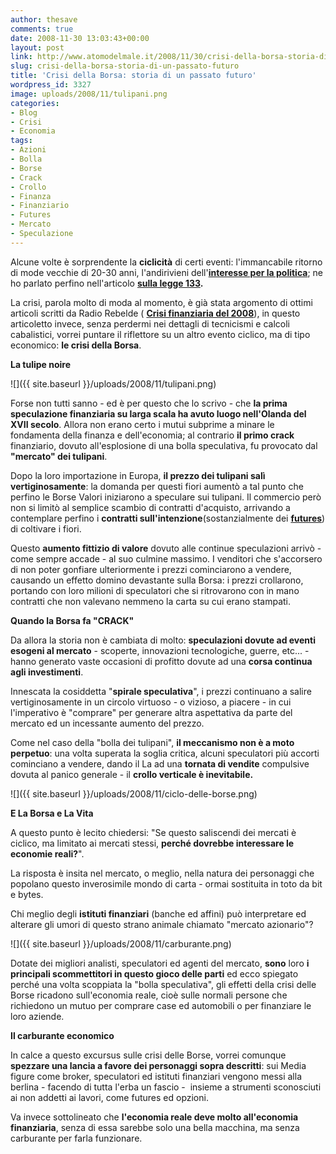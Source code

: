 ```yaml
---
author: thesave
comments: true
date: 2008-11-30 13:03:43+00:00
layout: post
link: http://www.atomodelmale.it/2008/11/30/crisi-della-borsa-storia-di-un-passato-futuro/
slug: crisi-della-borsa-storia-di-un-passato-futuro
title: 'Crisi della Borsa: storia di un passato futuro'
wordpress_id: 3327
image: uploads/2008/11/tulipani.png
categories:
- Blog
- Crisi
- Economia
tags:
- Azioni
- Bolla
- Borse
- Crack
- Crollo
- Finanza
- Finanziario
- Futures
- Mercato
- Speculazione
---
```


Alcune volte è sorprendente la **ciclicità** di certi eventi: l'immancabile ritorno di mode vecchie di 20-30 anni, l'andirivieni dell'**[interesse per la politica](/2007/03/26/democrazia-spicciola-parte-i.html)**; ne ho parlato perfino nell'articolo **[sulla legge 133](/2008/10/28/1332008.html).**

La crisi, parola molto di moda al momento, è già stata argomento di ottimi articoli scritti da Radio Rebelde ( **[Crisi finanziaria del 2008](/2008/10/08/la-crisi-finanziaria-del-2008.html)**), in questo articoletto invece, senza perdermi nei dettagli di tecnicismi e calcoli cabalistici, vorrei puntare il riflettore su un altro evento ciclico, ma di tipo economico: **le crisi della Borsa**.

**La tulipe noire**

![]({{ site.baseurl }}/uploads/2008/11/tulipani.png)

Forse non tutti sanno - ed è per questo che lo scrivo - che **la prima speculazione finanziaria su larga scala ha avuto luogo nell'Olanda del XVII secolo**. Allora non erano certo i mutui subprime a minare le fondamenta della finanza e dell'economia; al contrario **il primo crack** finanziario, dovuto all'esplosione di una bolla speculativa, fu provocato dal **"mercato" dei tulipani**.

Dopo la loro importazione in Europa, **il prezzo dei tulipani salì vertiginosamente**: la domanda per questi fiori aumentò a tal punto che perfino le Borse Valori iniziarono a speculare sui tulipani. Il commercio però non si limitò al semplice scambio di contratti d'acquisto, arrivando a contemplare perfino i **contratti sull'intenzione**(sostanzialmente dei [**futures**](http://it.wikipedia.org/wiki/Futures)) di coltivare i fiori.

Questo **aumento fittizio di valore** dovuto alle continue speculazioni arrivò - come sempre accade - al suo culmine massimo. I venditori che s'accorsero di non poter gonfiare ulteriormente i prezzi cominciarono a vendere, causando un effetto domino devastante sulla Borsa: i prezzi crollarono, portando con loro milioni di speculatori che si ritrovarono con in mano contratti che non valevano nemmeno la carta su cui erano stampati.

**Quando la Borsa fa "CRACK"**

Da allora la storia non è cambiata di molto: **speculazioni dovute ad eventi esogeni al mercato** - scoperte, innovazioni tecnologiche, guerre, etc... -  hanno generato vaste occasioni di profitto dovute ad una **corsa continua agli investimenti**.

Innescata la cosiddetta "**spirale speculativa**", i prezzi continuano a salire vertiginosamente in un circolo virtuoso - o vizioso, a piacere - in cui l'imperativo è "comprare" per generare altra aspettativa da parte del mercato ed un incessante aumento del prezzo.

Come nel caso della "bolla dei tulipani", **il meccanismo non è a moto perpetuo**: una volta superata la soglia critica, alcuni speculatori più accorti cominciano a vendere, dando il La ad una **tornata di vendite** compulsive dovuta al panico generale - il **crollo verticale è inevitabile.**

![]({{ site.baseurl }}/uploads/2008/11/ciclo-delle-borse.png)

**E La Borsa e La Vita**

A questo punto è lecito chiedersi: "Se questo saliscendi dei mercati è ciclico, ma limitato ai mercati stessi, **perché dovrebbe interessare le economie reali?**".

La risposta è insita nel mercato, o meglio, nella natura dei personaggi che popolano questo inverosimile mondo di carta - ormai sostituita in toto da bit e bytes.

Chi meglio degli **istituti finanziari** (banche ed affini) può interpretare ed alterare gli umori di questo strano animale chiamato "mercato azionario"?

![]({{ site.baseurl }}/uploads/2008/11/carburante.png)

Dotate dei migliori analisti, speculatori ed agenti del mercato, **sono** loro **i principali scommettitori in questo gioco delle parti** ed ecco spiegato perché una volta scoppiata la "bolla speculativa", gli effetti della crisi delle Borse ricadono sull'economia reale, cioè sulle normali persone che richiedono un mutuo per comprare case ed automobili o per finanziare le loro aziende.

**Il carburante economico**

In calce a questo excursus sulle crisi delle Borse, vorrei comunque **spezzare una lancia a favore dei personaggi sopra descritti**: sui Media figure come broker, speculatori ed istituti finanziari vengono messi alla berlina - facendo di tutta l'erba un fascio -  insieme a strumenti sconosciuti ai non addetti ai lavori, come futures ed opzioni.

Va invece sottolineato che **l'economia reale deve molto all'economia finanziaria**, senza di essa sarebbe solo una bella macchina, ma senza carburante per farla funzionare.

